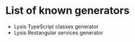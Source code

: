 # List of known generators

- Lysis TypeScript classes generator
- Lysis Restangular services generator
